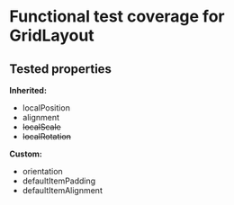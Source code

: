 # Functional test coverage for GridLayout
## Tested properties

**Inherited:**
- localPosition
- alignment
- ~~localScale~~
- ~~localRotation~~

**Custom:**
- orientation
- defaultItemPadding
- defaultItemAlignment
